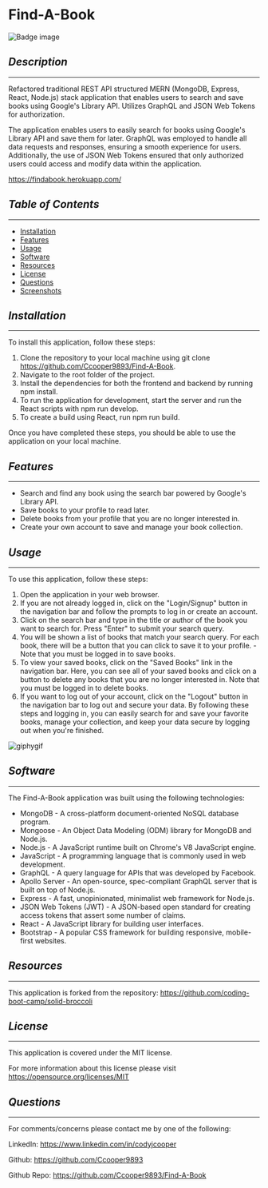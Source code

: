 # Find-A-Book
![Badge image](https://img.shields.io/badge/license-MIT-green)

## *Description*
___
Refactored traditional REST API structured MERN (MongoDB, Express, React, Node.js) stack application that enables users to search and save books using Google's Library API. Utilizes GraphQL and JSON Web Tokens for authorization.

The application enables users to easily search for books using Google's Library API and save them for later. GraphQL was employed to handle all data requests and responses, ensuring a smooth experience for users. Additionally, the use of JSON Web Tokens ensured that only authorized users could access and modify data within the application.

https://findabook.herokuapp.com/

## *Table of Contents*
 ___
  - [Installation](#installation)
  - [Features](#features)
  - [Usage](#usage)
  - [Software](#software)
  - [Resources](#resources)
  - [License](#license)
  - [Questions](#questions)
  - [Screenshots](#screenshots)

## *Installation*
___
To install this application, follow these steps:

1. Clone the repository to your local machine using git clone https://github.com/Ccooper9893/Find-A-Book.
2. Navigate to the root folder of the project.
3. Install the dependencies for both the frontend and backend by running npm install.
4. To run the application for development, start the server and run the React scripts with npm run develop.
5. To create a build using React, run npm run build.

Once you have completed these steps, you should be able to use the application on your local machine.

## *Features*
___
- Search and find any book using the search bar powered by Google's Library API.
- Save books to your profile to read later.
- Delete books from your profile that you are no longer interested in.
- Create your own account to save and manage your book collection.

## *Usage*
___
To use this application, follow these steps:

1. Open the application in your web browser.
2. If you are not already logged in, click on the "Login/Signup" button in the navigation bar and follow the prompts to log in or create an account.
3. Click on the search bar and type in the title or author of the book you want to search for. Press "Enter" to submit your search query.
4. You will be shown a list of books that match your search query. For each book, there will be a button that you can click to save it to your profile. - Note that you must be logged in to save books.
5. To view your saved books, click on the "Saved Books" link in the navigation bar. Here, you can see all of your saved books and click on a button to delete any books that you are no longer interested in. Note that you must be logged in to delete books.
6. If you want to log out of your account, click on the "Logout" button in the navigation bar to log out and secure your data.
By following these steps and logging in, you can easily search for and save your favorite books, manage your collection, and keep your data secure by logging out when you're finished.

![giphygif](https://media.giphy.com/media/v1.Y2lkPTc5MGI3NjExNzM4YWRiMzQ2MmYwMzA3Y2JiYTFkNDg1NjViMDJjZjE2MGQyZTVkNiZjdD1n/DLDoL28Cs4WVSwTtlz/giphy.gif)

## *Software*
___
The Find-A-Book application was built using the following technologies:

- MongoDB - A cross-platform document-oriented NoSQL database program.
- Mongoose - An Object Data Modeling (ODM) library for MongoDB and Node.js.
- Node.js - A JavaScript runtime built on Chrome's V8 JavaScript engine.
- JavaScript - A programming language that is commonly used in web development.
- GraphQL - A query language for APIs that was developed by Facebook.
- Apollo Server - An open-source, spec-compliant GraphQL server that is built on top of Node.js.
- Express - A fast, unopinionated, minimalist web framework for Node.js.
- JSON Web Tokens (JWT) - A JSON-based open standard for creating access tokens that assert some number of claims.
- React - A JavaScript library for building user interfaces.
- Bootstrap - A popular CSS framework for building responsive, mobile-first websites.

## *Resources*
___
This application is forked from the repository: https://github.com/coding-boot-camp/solid-broccoli

## *License*
___
This application is covered under the MIT license.

For more information about this license please visit https://opensource.org/licenses/MIT

## *Questions*
___
For comments/concerns please contact me by one of the following:

LinkedIn: https://www.linkedin.com/in/codyjcooper

Github: https://github.com/Ccooper9893

Github Repo: https://github.com/Ccooper9893/Find-A-Book




